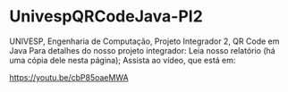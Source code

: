 # UnivespQRCodeJava-PI2
UNIVESP, Engenharia de Computação, Projeto Integrador 2, QR Code em Java
Para detalhes do nosso projeto integrador: 
Leia nosso relatório (há uma cópia dele nesta página);
Assista ao vídeo, que está em:

https://youtu.be/cbP85oaeMWA

